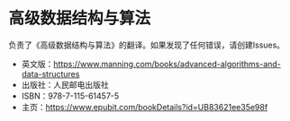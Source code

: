 # 高级数据结构与算法

负责了《高级数据结构与算法》的翻译。如果发现了任何错误，请创建Issues。

* 英文版：https://www.manning.com/books/advanced-algorithms-and-data-structures
* 出版社：人民邮电出版社
* ISBN：978-7-115-61457-5
* 主页：https://www.epubit.com/bookDetails?id=UB83621ee35e98f
